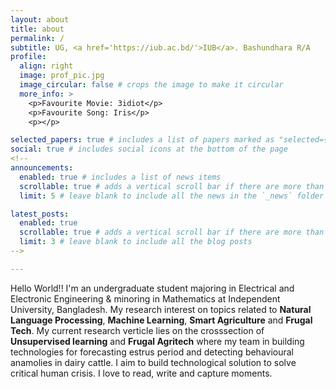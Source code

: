```yaml
---
layout: about
title: about
permalink: /
subtitle: UG, <a href='https://iub.ac.bd/'>IUB</a>. Bashundhara R/A
profile:
  align: right
  image: prof_pic.jpg
  image_circular: false # crops the image to make it circular
  more_info: >
    <p>Favourite Movie: 3idiot</p>
    <p>Favourite Song: Iris</p>
    <p></p>

selected_papers: true # includes a list of papers marked as "selected={true}"
social: true # includes social icons at the bottom of the page
<!--
announcements:
  enabled: true # includes a list of news items
  scrollable: true # adds a vertical scroll bar if there are more than 3 news items
  limit: 5 # leave blank to include all the news in the `_news` folder

latest_posts:
  enabled: true
  scrollable: true # adds a vertical scroll bar if there are more than 3 new posts items
  limit: 3 # leave blank to include all the blog posts
-->

---
```


Hello World!! I'm an undergraduate student majoring in Electrical and Electronic Engineering & minoring in Mathematics at Independent University, Bangladesh. My research interest on topics related to **Natural Language Processing**, **Machine Learning**, **Smart Agriculture** and **Frugal Tech**. My current research verticle lies on the crosssection of **Unsupervised learning** and **Frugal Agritech** where my team in building technologies for forecasting estrus period and detecting behavioural anamolies in dairy cattle. I aim to build technological solution to solve critical human crisis. I love to read, write and capture moments. 


